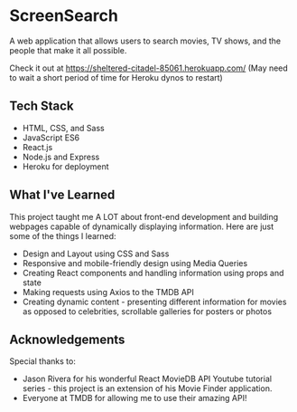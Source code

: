 # ScreenSearch
A web application that allows users to search movies, TV shows, and the people that make it all possible.

Check it out at https://sheltered-citadel-85061.herokuapp.com/ (May need to wait a short period of time for Heroku dynos to restart)


## Tech Stack
- HTML, CSS, and Sass
- JavaScript ES6
- React.js
- Node.js and Express
- Heroku for deployment

## What I've Learned
This project taught me A LOT about front-end development and building webpages capable of dynamically displaying information.
Here are just some of the things I learned:
- Design and Layout using CSS and Sass
- Responsive and mobile-friendly design using Media Queries
- Creating React components and handling information using props and state
- Making requests using Axios to the TMDB API
- Creating dynamic content - presenting different information for movies as opposed to celebrities, scrollable galleries for posters or photos

## Acknowledgements
Special thanks to: 
- Jason Rivera for his wonderful React MovieDB API Youtube tutorial series - this project is an extension of his Movie Finder application.
- Everyone at TMDB for allowing me to use their amazing API!
